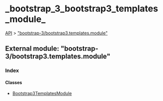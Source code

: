 # \_bootstrap\_3\_bootstrap3\_templates\_module\_

[API](../../api-1.md) &gt; ["bootstrap-3/bootstrap3.templates.module"](_bootstrap_3_bootstrap3_templates_module_.md)

## External module: "bootstrap-3/bootstrap3.templates.module"

### Index

#### Classes

* [Bootstrap3TemplatesModule](../classes/_bootstrap_3_bootstrap3_templates_module_.bootstrap3templatesmodule.md)

